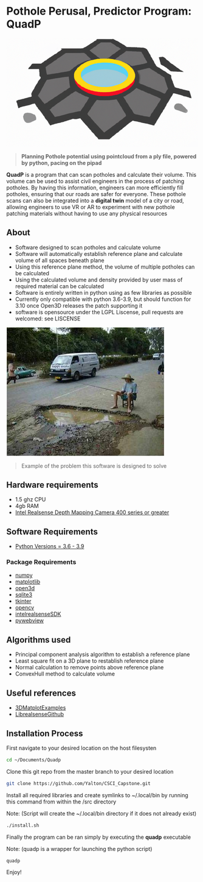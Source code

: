 # Pothole Perusal, Predictor Program: QuadP

![Logo](QuadP_Logo.png "QuadP Logo")

> **Planning Pothole potential using pointcloud from a ply file, powered by python, pacing on the pipad**


__QuadP__ is a program that can scan potholes and calculate their volume. This volume can be used to assist civil engineers in the process of patching potholes. By having this information, engineers can more efficiently fill potholes, ensuring that our roads are safer for everyone. These pothole scans can also be integrated into a __digital twin__ model of a city or road, allowing engineers to use VR or AR to experiment with new pothole patching materials without having to use any physical resources 

## About 
- Software designed to scan potholes and calculate volume 
- Software will automatically establish reference plane and calculate volume of all spaces beneath plane
- Using this reference plane method, the volume of multiple potholes can be calculated
- Using the calculated volume and density provided by user mass of required material can be calculated
- Software is entirely written in python using as few libraries as possible
- Currently only compatible with python 3.6-3.9, but should function for 3.10 once Open3D releases the patch supporting it
- software is opensource under the LGPL Liscense, pull requests are welcomed: see LISCENSE


![MakingTheBestOfIt](pothole.jpg "Caught Something?")
> Example of the problem this software is designed to solve


## Hardware requirements 
- 1.5 ghz CPU
- 4gb RAM 
- [Intel Realsense Depth Mapping Camera 400 series or greater](https://www.intelrealsense.com/introducing-intel-realsense-d400-product-family/)


## Software Requirements
- [Python Versions = 3.6 - 3.9](https://linuxhint.com/install-python-ubuntu-22-04/)

### Package Requirements
- [numpy](https://numpy.org/doc/)
- [matplotlib](https://matplotlib.org/stable/index.html)
- [open3d](http://www.open3d.org/docs/)
- [sqlite3](https://docs.python.org/3/library/sqlite3.html)
- [tkinter](https://docs.python.org/3/library/tk.html)
- [opencv](https://docs.opencv.org/4.x/index.html)
- [intelrealsenseSDK](https://dev.intelrealsense.com/docs)
- [pywebview](https://pypi.org/project/pywebview/)

## Algorithms used 
- Principal component analysis algorithm to establish a reference plane 
- Least square fit on a 3D plane to restablish reference plane
- Normal calculation to remove points above reference plane
- ConvexHull method to calculate volume 

## Useful references
- [3DMatplotExamples](https://jakevdp.github.io/PythonDataScienceHandbook/04.12-three-dimensional-plotting.html)
- [LibrealsenseGithub](https://github.com/IntelRealSense/librealsense.git)

## Installation Process 

First navigate to your desired location on the host filesysten 

```bash
cd ~/Documents/Quadp
```

Clone this git repo from the master branch to your desired location 

```bash
git clone https://github.com/Yalton/CSCI_Capstone.git
```

Install all required libraries and create symlinks to ~/.local/bin by running this command from within the /src directory 

Note: (Script will create the ~/.local/bin directory if it does not already exist)

```bash
./install.sh
```

Finally  the program can be ran simply by executing the __quadp__ executable 

Note: (quadp is a wrapper for launching the python script)

```bash
quadp
```

Enjoy!

